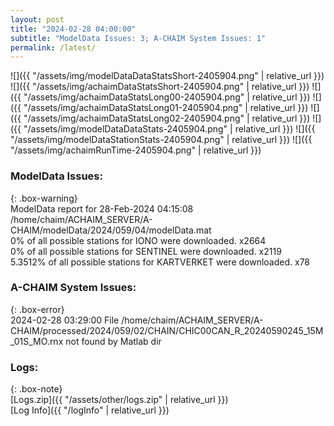 ```yaml
---
layout: post
title: "2024-02-28 04:00:00"
subtitle: "ModelData Issues: 3; A-CHAIM System Issues: 1"
permalink: /latest/
---
```


![]({{ "/assets/img/modelDataDataStatsShort-2405904.png" | relative_url }})
![]({{ "/assets/img/achaimDataStatsShort-2405904.png" | relative_url }})
![]({{ "/assets/img/achaimDataStatsLong00-2405904.png" | relative_url }})
![]({{ "/assets/img/achaimDataStatsLong01-2405904.png" | relative_url }})
![]({{ "/assets/img/achaimDataStatsLong02-2405904.png" | relative_url }})
![]({{ "/assets/img/modelDataDataStats-2405904.png" | relative_url }})
![]({{ "/assets/img/modelDataStationStats-2405904.png" | relative_url }})
![]({{ "/assets/img/achaimRunTime-2405904.png" | relative_url }})


### ModelData Issues:  
  
{: .box-warning}  
 ModelData report for 28-Feb-2024 04:15:08   
 /home/chaim/ACHAIM_SERVER/A-CHAIM/modelData/2024/059/04/modelData.mat   
 0% of all possible stations for IONO were downloaded. x2664   
 0% of all possible stations for SENTINEL were downloaded. x2119   
 5.3512% of all possible stations for KARTVERKET were downloaded. x78   
  
### A-CHAIM System Issues:  
  
{: .box-error}  
2024-02-28 03:29:00 File /home/chaim/ACHAIM_SERVER/A-CHAIM/processed/2024/059/02/CHAIN/CHIC00CAN_R_20240590245_15M_01S_MO.rnx not found by Matlab dir  

### Logs:  
  
{: .box-note}  
[Logs.zip]({{ "/assets/other/logs.zip" | relative_url }})  
[Log Info]({{ "/logInfo" | relative_url }})  
